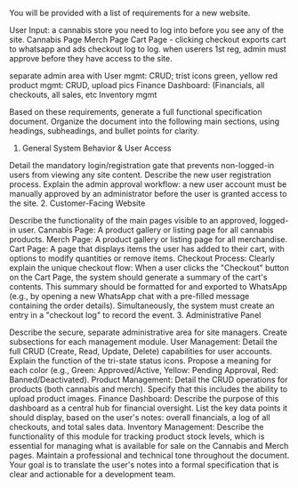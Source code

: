You will be provided with a list of requirements for a new website.

User Input: a cannabis store you need to log into before you see any of the site. Cannabis Page Merch Page Cart Page - clicking checkout exports cart to whatsapp and ads checkout log to log. when userers 1st reg, admin must approve before they have access to the site.

separate admin area with User mgmt: CRUD; trist icons green, yellow red product mgmt: CRUD, upload pics Finance Dashboard: (Financials, all checkouts, all sales, etc Inventory mgmt

Based on these requirements, generate a full functional specification document. Organize the document into the following main sections, using headings, subheadings, and bullet points for clarity.

1. General System Behavior & User Access

Detail the mandatory login/registration gate that prevents non-logged-in users from viewing any site content.
Describe the new user registration process.
Explain the admin approval workflow: a new user account must be manually approved by an administrator before the user is granted access to the site.
2. Customer-Facing Website

Describe the functionality of the main pages visible to an approved, logged-in user.
Cannabis Page: A product gallery or listing page for all cannabis products.
Merch Page: A product gallery or listing page for all merchandise.
Cart Page: A page that displays items the user has added to their cart, with options to modify quantities or remove items.
Checkout Process: Clearly explain the unique checkout flow:
When a user clicks the "Checkout" button on the Cart Page, the system should generate a summary of the cart's contents.
This summary should be formatted for and exported to WhatsApp (e.g., by opening a new WhatsApp chat with a pre-filled message containing the order details).
Simultaneously, the system must create an entry in a "checkout log" to record the event.
3. Administrative Panel

Describe the secure, separate administrative area for site managers. Create subsections for each management module.
User Management:
Detail the full CRUD (Create, Read, Update, Delete) capabilities for user accounts.
Explain the function of the tri-state status icons. Propose a meaning for each color (e.g., Green: Approved/Active, Yellow: Pending Approval, Red: Banned/Deactivated).
Product Management:
Detail the CRUD operations for products (both cannabis and merch).
Specify that this includes the ability to upload product images.
Finance Dashboard:
Describe the purpose of this dashboard as a central hub for financial oversight.
List the key data points it should display, based on the user's notes: overall financials, a log of all checkouts, and total sales data.
Inventory Management:
Describe the functionality of this module for tracking product stock levels, which is essential for managing what is available for sale on the Cannabis and Merch pages.
Maintain a professional and technical tone throughout the document. Your goal is to translate the user's notes into a formal specification that is clear and actionable for a development team.